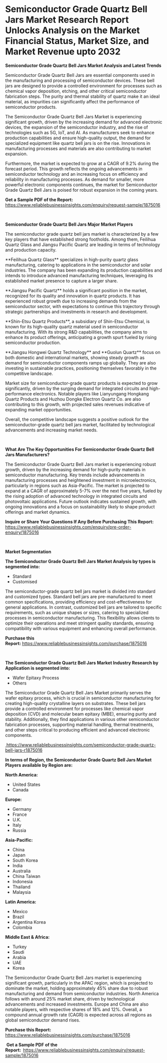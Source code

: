 <p><h1>Semiconductor Grade Quartz Bell Jars Market Research Report Unlocks Analysis on the Market Financial Status, Market Size, and Market Revenue upto 2032</h1></p><p><strong>Semiconductor Grade Quartz Bell Jars Market Analysis and Latest Trends</strong></p>
<p><p>Semiconductor Grade Quartz Bell Jars are essential components used in the manufacturing and processing of semiconductor devices. These bell jars are designed to provide a controlled environment for processes such as chemical vapor deposition, etching, and other critical semiconductor fabrication steps. The purity and thermal stability of quartz make it an ideal material, as impurities can significantly affect the performance of semiconductor products.</p><p>The Semiconductor Grade Quartz Bell Jars Market is experiencing significant growth, driven by the increasing demand for advanced electronic devices, the expansion of the semiconductor industry, and the rise of technologies such as 5G, IoT, and AI. As manufacturers seek to enhance production capabilities and ensure high-quality output, the demand for specialized equipment like quartz bell jars is on the rise. Innovations in manufacturing processes and materials are also contributing to market expansion.</p><p>Furthermore, the market is expected to grow at a CAGR of 9.2% during the forecast period. This growth reflects the ongoing advancements in semiconductor technology and an increasing focus on efficiency and reliability in manufacturing processes. As demand for smaller, more powerful electronic components continues, the market for Semiconductor Grade Quartz Bell Jars is poised for robust expansion in the coming years.</p></p>
<p><strong>Get a Sample PDF of the Report:&nbsp;</strong> <a href="https://www.reliablebusinessinsights.com/enquiry/request-sample/1875016?utm_campaign=2458&utm_medium=2&utm_source=Github&utm_content=ia&utm_term=15042025&utm_id=semiconductor-grade-quartz-bell-jars">https://www.reliablebusinessinsights.com/enquiry/request-sample/1875016</a></p>
<p>&nbsp;</p>
<p><strong>Semiconductor Grade Quartz Bell Jars Major Market Players</strong></p>
<p><p>The semiconductor grade quartz bell jars market is characterized by a few key players that have established strong footholds. Among them, Feilihua Quartz Glass and Jiangsu Pacific Quartz are leading in terms of technology and production capacity.</p><p>**Feilihua Quartz Glass** specializes in high-purity quartz glass manufacturing, catering to applications in the semiconductor and solar industries. The company has been expanding its production capabilities and intends to introduce advanced manufacturing techniques, leveraging its established market presence to capture a larger share.</p><p>**Jiangsu Pacific Quartz** holds a significant position in the market, recognized for its quality and innovation in quartz products. It has experienced robust growth due to increasing demands from the semiconductor sector, with expectations to continue this trajectory through strategic partnerships and investments in research and development.</p><p>**Shin-Etsu Quartz Products**, a subsidiary of Shin-Etsu Chemical, is known for its high-quality quartz material used in semiconductor manufacturing. With its strong R&D capabilities, the company aims to enhance its product offerings, anticipating a growth spurt fueled by rising semiconductor production.</p><p>**Jiangsu Hongwei Quartz Technology** and **Guolun Quartz** focus on both domestic and international markets, showing steady growth as demand for semiconductor components ramps up globally. They are also investing in sustainable practices, positioning themselves favorably in the competitive landscape.</p><p>Market size for semiconductor-grade quartz products is expected to grow significantly, driven by the surging demand for integrated circuits and high-performance electronics. Notable players like Lianyungang Hongkang Quartz Products and Huzhou Dongke Electron Quartz Co. are also contributing to this growth, with projected sales revenues indicative of expanding market opportunities.</p><p>Overall, the competitive landscape suggests a positive outlook for the semiconductor-grade quartz bell jars market, facilitated by technological advancements and increasing market needs.</p></p>
<p>&nbsp;</p>
<p><strong>What Are The Key Opportunities For Semiconductor Grade Quartz Bell Jars Manufacturers?</strong></p>
<p><p>The Semiconductor Grade Quartz Bell Jars market is experiencing robust growth, driven by the increasing demand for high-purity materials in semiconductor manufacturing. Key trends include advancements in manufacturing processes and heightened investment in microelectronics, particularly in regions such as Asia-Pacific. The market is projected to expand at a CAGR of approximately 5-7% over the next five years, fueled by the rising adoption of advanced technology in integrated circuits and photovoltaic applications. Future outlook indicates sustained growth, with ongoing innovations and a focus on sustainability likely to shape product offerings and market dynamics.</p></p>
<p><strong>Inquire or Share Your Questions If Any Before Purchasing This Report:</strong> <a href="https://www.reliablebusinessinsights.com/enquiry/pre-order-enquiry/1875016?utm_campaign=2458&utm_medium=2&utm_source=Github&utm_content=ia&utm_term=15042025&utm_id=semiconductor-grade-quartz-bell-jars">https://www.reliablebusinessinsights.com/enquiry/pre-order-enquiry/1875016</a></p>
<p>&nbsp;</p>
<p><strong>Market Segmentation</strong></p>
<p><strong>The Semiconductor Grade Quartz Bell Jars Market Analysis by types is segmented into:</strong></p>
<p><ul><li>Standard</li><li>Customised</li></ul></p>
<p><p>The semiconductor-grade quartz bell jars market is divided into standard and customized types. Standard bell jars are pre-manufactured to meet common specifications, providing efficiency and cost-effectiveness for general applications. In contrast, customized bell jars are tailored to specific requirements, such as unique shapes or sizes, catering to specialized processes in semiconductor manufacturing. This flexibility allows clients to optimize their operations and meet stringent quality standards, ensuring compatibility with various equipment and enhancing overall performance.</p></p>
<p><strong>Purchase this Report:&nbsp;</strong><a href="https://www.reliablebusinessinsights.com/purchase/1875016?utm_campaign=2458&utm_medium=2&utm_source=Github&utm_content=ia&utm_term=15042025&utm_id=semiconductor-grade-quartz-bell-jars">https://www.reliablebusinessinsights.com/purchase/1875016</a></p>
<p>&nbsp;</p>
<p><strong>The Semiconductor Grade Quartz Bell Jars Market Industry Research by Application is segmented into:</strong></p>
<p><ul><li>Wafer Epitaxy Process</li><li>Others</li></ul></p>
<p><p>The Semiconductor Grade Quartz Bell Jars Market primarily serves the wafer epitaxy process, which is crucial in semiconductor manufacturing for creating high-quality crystalline layers on substrates. These bell jars provide a controlled environment for processes like chemical vapor deposition (CVD) and molecular beam epitaxy (MBE), ensuring purity and stability. Additionally, they find applications in various other semiconductor fabrication processes, supporting material handling, thermal treatments, and other steps critical to producing efficient and advanced electronic components.</p></p>
<p><a href="https://www.reliablebusinessinsights.com/semiconductor-grade-quartz-bell-jars-r1875016?utm_campaign=2458&utm_medium=2&utm_source=Github&utm_content=ia&utm_term=15042025&utm_id=semiconductor-grade-quartz-bell-jars">&nbsp;https://www.reliablebusinessinsights.com/semiconductor-grade-quartz-bell-jars-r1875016</a></p>
<p><strong>In terms of Region, the Semiconductor Grade Quartz Bell Jars Market Players available by Region are:</strong></p>
<p>
    <p> <strong> North America: </strong>
        <ul>
            <li>United States</li>
            <li>Canada</li>
        </ul>
        </p> 
    <p> <strong> Europe: </strong>
        <ul>
            <li>Germany</li>
            <li>France</li>
            <li>U.K.</li>
            <li>Italy</li>
            <li>Russia</li>
        </ul>
        </p> 
    <p> <strong> Asia-Pacific: </strong>
        <ul>
            <li>China</li>
            <li>Japan</li>
            <li>South Korea</li>
            <li>India</li>
            <li>Australia</li>
            <li>China Taiwan</li>
            <li>Indonesia</li>
            <li>Thailand</li>
            <li>Malaysia</li>
        </ul>
        </p> 
    <p> <strong> Latin America: </strong>
        <ul>
            <li>Mexico</li>
            <li>Brazil</li>
            <li>Argentina Korea</li>
            <li>Colombia</li>
        </ul>
        </p> 
    <p> <strong> Middle East & Africa: </strong>
        <ul>
            <li>Turkey</li>
            <li>Saudi</li>
            <li>Arabia</li>
            <li>UAE</li>
            <li>Korea</li>
        </ul>
    </p>
    </p>
<p><p>The Semiconductor Grade Quartz Bell Jars market is experiencing significant growth, particularly in the APAC region, which is projected to dominate the market, holding approximately 45% share due to robust manufacturing and demand from semiconductor industries. North America follows with around 25% market share, driven by technological advancements and increased investments. Europe and China are also notable players, with respective shares of 18% and 12%. Overall, a compound annual growth rate (CAGR) is expected across all regions as global semiconductor demand rises.</p></p>
<p><strong>Purchase this Report: </strong><a href="https://www.reliablebusinessinsights.com/purchase/1875016?utm_campaign=2458&utm_medium=2&utm_source=Github&utm_content=ia&utm_term=15042025&utm_id=semiconductor-grade-quartz-bell-jars">https://www.reliablebusinessinsights.com/purchase/1875016</a></p>
<p>&nbsp;<strong>Get a Sample PDF of the Report:&nbsp;&nbsp;</strong><a href="https://www.reliablebusinessinsights.com/enquiry/request-sample/1875016?utm_campaign=2458&utm_medium=2&utm_source=Github&utm_content=ia&utm_term=15042025&utm_id=semiconductor-grade-quartz-bell-jars">https://www.reliablebusinessinsights.com/enquiry/request-sample/1875016</a></p>
<p><strong></strong></p>
<p><p></p><p></p><p></p></p>